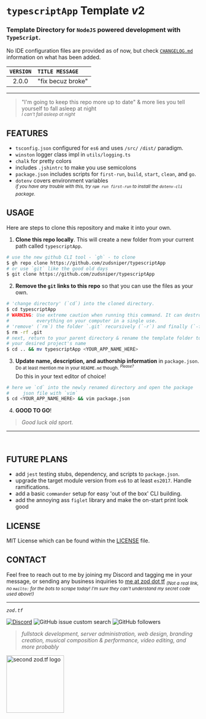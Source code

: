 # `typescriptApp` Template $v2$
### Template Directory for `NodeJS` powered development with `TypeScript`.  
No IDE configuration files are provided as of now, but check [`CHANGELOG.md`](CHANGELOG.md) information on what has been added.  

| **`VERSION`** |  `TITLE MESSAGE` |
| :-----------: | :--------------- |
| $2.0.0$       | "fix becuz broke" 

---

> "I'm going to keep this repo more up to date" & more lies you tell yourself to fall asleep at night  
> <sup> _I can't fall asleep at night_ </sup>  

## FEATURES
- `tsconfig.json` configured for `es6` and uses `/src/` `/dist/` paradigm. 
- `winston` logger class impl in `utils/logging.ts`
- `chalk` for pretty colors  
- includes `.jshintrc` to make you use semicolons
- `package.json` includes scripts for `first-run`, `build`, `start`, `clean`, and `go`. 
- `dotenv` covers environment variables  
   <sup> _if you have any trouble with this, try `npm run first-run` to install the `dotenv-cli` package._ </sup> 

## USAGE
Here are steps to clone this repository and make it into your own.  
1. **Clone this repo locally**. This will create a new folder from your current path called `typescriptApp`. 
```sh
# use the new github CLI tool - `gh` - to clone
$ gh repo clone https://github.com/zudsniper/typescriptApp
# or use `git` like the good old days 
$ git clone https://github.com/zudsniper/typescriptApp
```

2. **Remove the `git` links to this repo** so that you can use the files as your own.  
```sh
# 'change directory' (`cd`) into the cloned directory.  
$ cd typescriptApp
# WARNING: Use extreme caution when running this command. It can destroy 
#          everything on your computer in a single use. 
# 'remove' (`rm`) the folder `.git` recursively (`-r`) and finally (`-f`)
$ rm -rf .git
# next, return to your parent directory & rename the template folder to
# your desired project's name
$ cd .. && mv typescriptApp <YOUR_APP_NAME_HERE>
```
3. **Update name, description, and authorship information** in `package.json`. <sup>Do at least mention me in your `README.md` though. <sup>_Please?_ </sup></sup>  
 Do this in your text editor of choice!  
```sh
# here we `cd` into the newly renamed directory and open the package
#     json file with `vim` 
$ cd <YOUR_APP_NAME_HERE> && vim package.json
``` 
  4. **GOOD TO GO**!  
> $Good$ $luck$ $old$ $sport.$   

---  
<br>

## FUTURE PLANS
- add `jest` testing stubs, dependency, and scripts to `package.json`. 
- upgrade the target module version from `es6` to at least `es2017`. Handle ramifications.  
- add a basic `commander` setup for easy 'out of the box' CLI building.  
- add the annoying ass `figlet` library and make the on-start print look good

## LICENSE  
MIT License which can be found within  the [LICENSE](LICENSE) file.   

## CONTACT 
Feel free to reach out to me by joining my Discord and tagging me in your message, or sending any business inquiries to [me at zod dot tf]() <sub><i>(Not a real link, no `mailto:` for the bots to scrape today! I'm sure they can't understand my secret code used above!)</i></sub>  

<hr>

<i><code>zod.tf</code></i> 

[![Discord](https://img.shields.io/discord/974855479975100487?label=tf2%20discord)](https://discord.gg/zodtf)  ![GitHub issue custom search](https://img.shields.io/github/issues-search?color=114444&label=issues&query=involves%3Azudsniper)  ![GitHub followers](https://img.shields.io/github/followers/zudsniper?style=social)  

> _fullstack development, server administration, web design, branding creation, musical composition & performance, video editing, and more probably_   

<a href="https://zod.tf/"><img src="https://user-images.githubusercontent.com/16076573/222953031-03f44756-03bf-46b9-b66e-98d50dc013fc.png" alt="second zod.tf logo" width="150rem" style="max-width: 100%;"></a>
